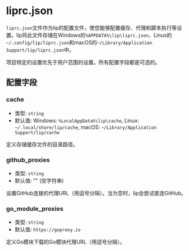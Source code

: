 # liprc.json

`liprc.json`文件作为lip的配置文件，使您能够配置缓存、代理和脚本执行等设置。lip将此文件存储在Windows的`%APPDATA%\lip\liprc.json`、Linux的`~/.config/lip/liprc.json`和macOS的`~/Library/Application Support/lip/liprc.json`中。

项目特定的设置优先于用户范围的设置。所有配置字段都是可选的。

## 配置字段

### cache

- 类型: `string`
- 默认值: Windows: `%LocalAppData%\lip\cache`, Linux: `~/.local/share/lip/cache`, macOS: `~/Library/Application Support/lip/cache`

定义存储缓存文件的目录路径。

### github_proxies

- 类型: `string`
- 默认值: "" (空字符串)

设置GitHub连接的代理URL（用逗号分隔）。当为空时，lip会尝试直连GitHub。

### go_module_proxies

- 类型: `string`
- 默认值: `https://goproxy.io`

定义Go模块下载的Go模块代理URL（用逗号分隔）。
